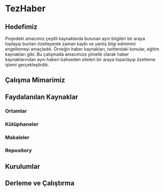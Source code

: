 # TezHaber

## Hedefimiz

Projedeki amacımız çeşitli kaynaklarda bulunan aynı bilgileri bir araya toplayıp bunları özetleyerek zaman kaybı ve yanlış bilgi edinimini engellemeyi amaçladık. Örneğin haber kaynakları, twitterdaki konular, eğitim kaynakları gibi. Bu çalışmada amacımıza yönelik olarak haber kaynaklarından aynı haberi bahseden siteleri bir araya toparlayıp özetleme işlemi gerçekleştirdik. 

## Çalışma Mimarimiz




## Faydalanılan Kaynaklar
### Ortamlar



### Kütüphaneler


### Makaleler


### Repository

## Kurulumlar

## Derleme ve Çalıştırma
